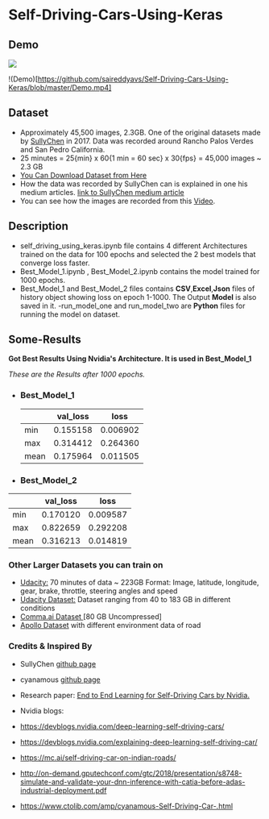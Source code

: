 # Self-Driving-Cars-Using-Keras

## Demo
<img src="https://github.com/saireddyavs/Self-Driving-Cars-Using-Keras/blob/master/Demo.mp4"/>

!(Demo)[https://github.com/saireddyavs/Self-Driving-Cars-Using-Keras/blob/master/Demo.mp4]


## Dataset
- Approximately 45,500 images, 2.3GB. One of the original datasets made by [SullyChen](https://github.com/SullyChen/) in 2017. Data was recorded around Rancho Palos Verdes and San Pedro California.
- 25 minutes = 25{min} x 60{1 min = 60 sec} x 30{fps} = 45,000 images ~ 2.3 GB
- [You Can Download Dataset from Here](https://drive.google.com/file/d/0B-KJCaaF7elleG1RbzVPZWV4Tlk/view?usp=sharing)
- How the data was recorded by SullyChen can is explained in one his medium articles. [link to SullyChen medium article](https://medium.com/@sullyfchen/how-a-high-school-junior-made-a-self-driving-car-705fa9b6e860)
- You can see how the images are recorded from this [Video](https://www.youtube.com/watch?v=nzKzee-Mhnc&feature=youtu.be).




## Description
- self_driving_using_keras.ipynb file contains 4 different Architectures trained on the data for 100 epochs and selected the 2 best models that converge loss faster.
- Best_Model_1.ipynb , Best_Model_2.ipynb contains the model trained for 1000 epochs.
- Best_Model_1 and Best_Model_2 files contains **CSV**,**Excel**,**Json** files of history object showing loss on epoch  1-1000. The Output **Model** is also saved in it.
-run_model_one and run_model_two are **Python** files for running the model on dataset.


## Some-Results

  **Got Best Results Using Nvidia's Architecture. It is used in Best_Model_1**



  *These are the Results after 1000 epochs.*

- ### Best_Model_1

  | | val_loss | loss|
  | --- | --- | --- |
  |min |	0.155158 |	0.006902|
  |max |	0.314412 	|0.264360|
  |mean |	0.175964 |	0.011505|

- ### Best_Model_2
| | val_loss | loss|
| --- | --- | --- |
|min| 	0.170120 |	0.009587|
|max |	0.822659 |	0.292208|
|mean |	0.316213 |	0.014819|





### Other Larger Datasets you can train on
- [ Udacity:](https://medium.com/udacity/open-sourcing-223gb-of-mountain-view-driving-data-f6b5593fbfa5)
70 minutes of data ~ 223GB
Format: Image, latitude, longitude, gear, brake, throttle, steering angles and speed<br>
-  [Udacity Dataset:](https://github.com/udacity/self-driving-car/tree/master/datasets) Dataset ranging from 40 to 183 GB in different conditions
-  [Comma.ai Dataset ](https://github.com/commaai/research)[80 GB Uncompressed]
- [Apollo Dataset](http://data.apollo.auto/?locale=en-us&lang=en) with different environment data of road

### Credits & Inspired By
-  SullyChen [github page](https://github.com/SullyChen/Autopilot-TensorFlow)
- cyanamous [github page](https://github.com/cyanamous/Self-Driving-Car-)
-  Research paper: [End to End Learning for Self-Driving Cars by Nvidia.](https://arxiv.org/pdf/1604.07316.pdf)
-  Nvidia blogs:
  -  https://devblogs.nvidia.com/deep-learning-self-driving-cars/
  -  https://devblogs.nvidia.com/explaining-deep-learning-self-driving-car/
- https://mc.ai/self-driving-car-on-indian-roads/

- http://on-demand.gputechconf.com/gtc/2018/presentation/s8748-simulate-and-validate-your-dnn-inference-with-catia-before-adas-industrial-deployment.pdf

- https://www.ctolib.com/amp/cyanamous-Self-Driving-Car-.html
